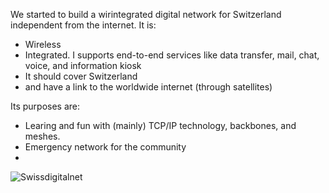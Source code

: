 We started to build a wirintegrated digital network for Switzerland independent from the internet.
It is:
- Wireless
- Integrated. I supports end-to-end services like data transfer, mail, chat, voice, and information kiosk
- It should cover Switzerland
- and have a link to the worldwide internet (through satellites)

Its purposes are:
- Learing and fun with (mainly) TCP/IP technology, backbones, and meshes.
- Emergency network for the community
- 
![Swissdigitalnet](https://user-images.githubusercontent.com/115565895/201952542-6e15ec99-daba-43a0-aa4b-5995f37797c2.JPG)
